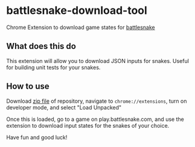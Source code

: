 # battlesnake-download-tool
Chrome Extension to download game states for [battlesnake](https://play.battlesnake.com)

## What does this do

This extension will allow you to download JSON inputs for snakes. Useful for building unit tests for your snakes.

## How to use

Download [zip file](https://github.com/EnderInvader/battlesnake-download-tool/releases/tag/2.0) of repository, navigate to `chrome://extensions`, turn on developer mode, and select "Load Unpacked"

Once this is loaded, go to a game on play.battlesnake.com, and use the extension to download input states for the snakes of your choice.

Have fun and good luck!